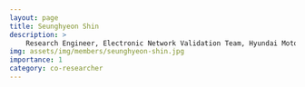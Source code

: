 ```yaml
---
layout: page
title: Seunghyeon Shin
description: >
    Research Engineer, Electronic Network Validation Team, Hyundai Motor Company<br/>M.S. Electrical and Computing Engineering<br/>shin.sh@hyundai.com<br/>
img: assets/img/members/seunghyeon-shin.jpg
importance: 1
category: co-researcher
---
```

